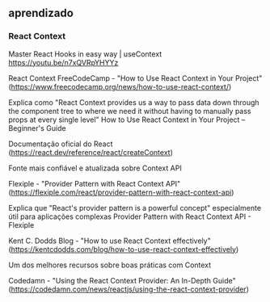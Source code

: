 ## aprendizado

### React Context

Master React Hooks in easy way | useContext
https://youtu.be/n7xQVRpYHYYz

React Context
FreeCodeCamp - "How to Use React Context in Your Project" (https://www.freecodecamp.org/news/how-to-use-react-context/)

Explica como "React Context provides us a way to pass data down through the component tree to where we need it without having to manually pass props at every single level" How to Use React Context in Your Project – Beginner's Guide


Documentação oficial do React (https://react.dev/reference/react/createContext)

Fonte mais confiável e atualizada sobre Context API


Flexiple - "Provider Pattern with React Context API" (https://flexiple.com/react/provider-pattern-with-react-context-api)

Explica que "React's provider pattern is a powerful concept" especialmente útil para aplicações complexas Provider Pattern with React Context API - Flexiple


Kent C. Dodds Blog - "How to use React Context effectively" (https://kentcdodds.com/blog/how-to-use-react-context-effectively)

Um dos melhores recursos sobre boas práticas com Context


Codedamn - "Using the React Context Provider: An In-Depth Guide" (https://codedamn.com/news/reactjs/using-the-react-context-provider)

